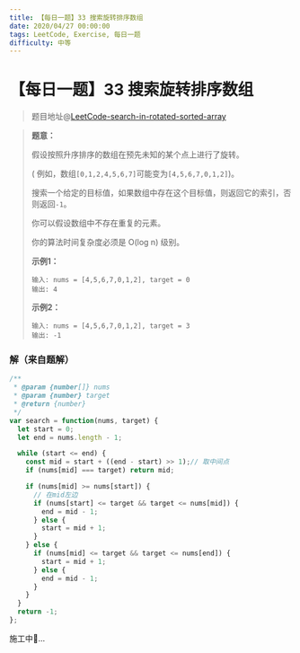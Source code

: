 ```yaml
---
title: 【每日一题】33 搜索旋转排序数组
date: 2020/04/27 00:00:00
tags: LeetCode, Exercise, 每日一题
difficulty: 中等
---
```


# 【每日一题】33 搜索旋转排序数组

<ClientOnly>
  <display-bar :displayData="$frontmatter"></display-bar>
</ClientOnly>

> 题目地址@[LeetCode-search-in-rotated-sorted-array](https://leetcode-cn.com/problems/search-in-rotated-sorted-array/)

> **题意：**
>
> 假设按照升序排序的数组在预先未知的某个点上进行了旋转。
>
> ( 例如，数组`[0,1,2,4,5,6,7]`可能变为`[4,5,6,7,0,1,2]`)。
>
> 搜索一个给定的目标值，如果数组中存在这个目标值，则返回它的索引，否则返回`-1`。
>
> 你可以假设数组中不存在重复的元素。
>
> 你的算法时间复杂度必须是 O(log n) 级别。
>
> **示例1：**
>
> ```
> 输入: nums = [4,5,6,7,0,1,2], target = 0
> 输出: 4
> ```
>
> **示例2：**
>
> ```
> 输入: nums = [4,5,6,7,0,1,2], target = 3
> 输出: -1
> ```
>

### 解（来自题解）

```js
/**
 * @param {number[]} nums
 * @param {number} target
 * @return {number}
 */
var search = function(nums, target) {
  let start = 0;
  let end = nums.length - 1;

  while (start <= end) {
    const mid = start + ((end - start) >> 1);// 取中间点
    if (nums[mid] === target) return mid;

    if (nums[mid] >= nums[start]) {
      // 在mid左边
      if (nums[start] <= target && target <= nums[mid]) {
        end = mid - 1;
      } else {
        start = mid + 1;
      }
    } else {
      if (nums[mid] <= target && target <= nums[end]) {
        start = mid + 1;
      } else {
        end = mid - 1;
      }
    }
  }
  return -1;
};
```

施工中🚧...
